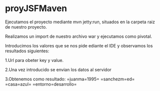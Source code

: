 # proyJSFMaven

Ejecutamos el proyecto mediante mvn jetty:run, situados en la carpeta raiz de nuestro proyecto.

Realizamos un import de nuestro archivo war y ejecutamos como pivotal.

Introducimos los valores que se nos pide ediante el IDE y observamos los resultados siguientes:

1.Url para obeter key y value.

2.Una vez introducido se envian los datos al servidor

3.Obtenemos como resultado:
=juanma=1995=
=sanchezm=ed=
=casa=azul=
=entorno=desarrollo=



